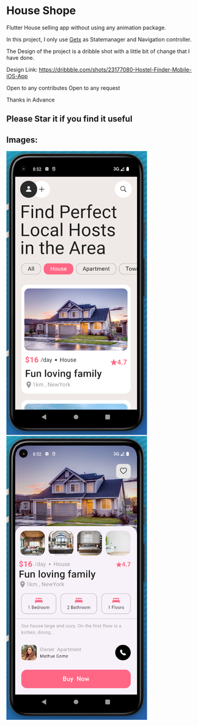 # House Shope

Flutter House selling app without using any animation package.

In this project, I only use [Getx](https://pub.dev/packages/get) as Statemanager and Navigation controller.




The Design of the project is a dribble shot with a little bit of change that I have done.

Design Link: https://dribbble.com/shots/23177080-Hostel-Finder-Mobile-iOS-App


Open to any contributes
Open to any request


Thanks in  Advance  

## Please Star it if you find it useful

## Images:
![Main Page](doc/images/image1.png) 
![House Detail Page](doc/images/image2.png) 

